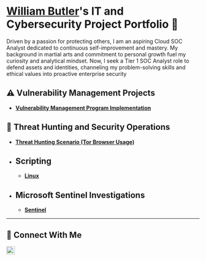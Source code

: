 # <a href="https://www.linkedin.com/in/williambutlercybersentinel/">William Butler</a>'s IT and Cybersecurity Project Portfolio 🔐

Driven by a passion for protecting others, I am an aspiring Cloud SOC Analyst dedicated to continuous self-improvement and mastery. My background in martial arts and commitment to personal growth fuel my curiosity and analytical mindset. Now, I seek a Tier 1 SOC Analyst role to defend assets and identities, channeling my problem-solving skills and ethical values into proactive enterprise security


## ⚠️ Vulnerability Management Projects

- **[Vulnerability Management Program Implementation](https://github.com/Will-B615/Vulnerability-Management/tree/main)**

## 🚨 Threat Hunting and Security Operations

- **[Threat Hunting Scenario (Tor Browser Usage)](https://github.com/Will-B615/Threat-Hunting-scenario-tor)**

- ## Scripting
  - **[Linux](https://github.com/Will-B615/Linux-sysadmin/blob/main/README.md)**
 
- ## Microsoft Sentinel Investigations
  - **[Sentinel]()** 

<hr/>

## 🤳 Connect With Me


[<img align="left" alt="William's| LinkedIn" width="22px" src="https://cdn.jsdelivr.net/npm/simple-icons@v3/icons/linkedin.svg" />][linkedin]



[linkedin]: https://linkedin.com/in/williambutlercybersentinel

<!--
<img width="35" alt="image" src="https://github.com/user-attachments/assets/2f41c7cd-5ea8-4475-b451-a37161b6c3fb"> 
<img width="35" alt="image" src="https://github.com/user-attachments/assets/77649969-9910-4994-8b96-74a116cfb2a8">
-->
